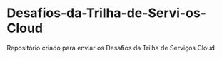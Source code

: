 # Desafios-da-Trilha-de-Servi-os-Cloud
Repositório criado para enviar os Desafios da Trilha de Serviços Cloud
